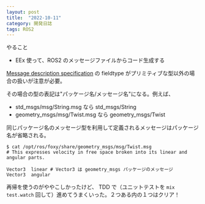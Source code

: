 ```yaml
---
layout: post
title:  "2022-10-11"
category: 開発日誌
tags: ROS2
---
```


やること

* EEx 使って、ROS2 のメッセージファイルからコード生成する

[Message description specification](https://docs.ros.org/en/foxy/Concepts/About-ROS-Interfaces.html#message-description-specification) の fieldtype がプリミティブな型以外の場合の扱いが注意が必要。

その場合の型の表記は"パッケージ名/メッセージ名"になる。例えば、

* std_msgs/msg/String.msg なら std_msgs/String
* geometry_msgs/msg/Twist.msg なら geometry_msgs/Twist

同じパッケージ名のメッセージ型を利用して定義されるメッセージはパッケージ名が省略される。

```
$ cat /opt/ros/foxy/share/geometry_msgs/msg/Twist.msg
# This expresses velocity in free space broken into its linear and angular parts.

Vector3  linear # Vector3 は geometry_msgs パッケージのメッセージ
Vector3  angular
```

再帰を使うのがややこしかったけど、 TDD で（ユニットテストを `mix test.watch` 回して）進めてうまくいった。２つある内の１つはクリア！

